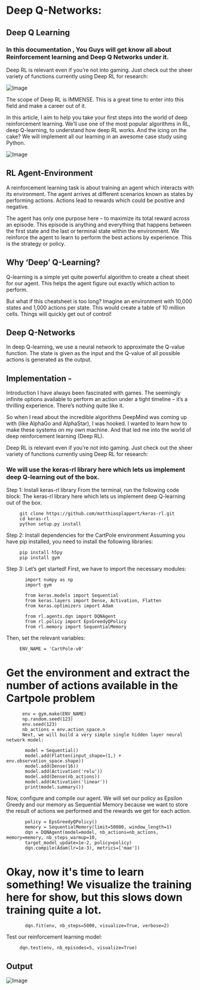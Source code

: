 # Deep Q-Networks: 
## Deep Q Learning 

### In this documentation , You Guys will get know all about Reinforcement learning and Deep Q Networks under it.


Deep RL is relevant even if you’re not into gaming. Just check out the sheer variety of functions currently using Deep RL for research:

![Image](https://cdn.analyticsvidhya.com/wp-content/uploads/2019/04/Screenshot-2019-04-17-at-3.48.22-PM-768x566.png)

The scope of Deep RL is IMMENSE. This is a great time to enter into this field and make a career out of it.

In this article, I aim to help you take your first steps into the world of deep reinforcement learning. We’ll use one of the most popular algorithms in RL, 
deep Q-learning, to understand how deep RL works. And the icing on the cake? We will implement all our learning in an awesome case study using Python.

![Image](https://cdn.analyticsvidhya.com/wp-content/uploads/2019/04/Screenshot-2019-04-16-at-5.46.01-PM.png)

## RL Agent-Environment 


A reinforcement learning task is about training an agent which interacts with its environment. The agent arrives at different scenarios known as states by performing actions. Actions lead to rewards which could be positive and negative.

The agent has only one purpose here – to maximize its total reward across an episode. This episode is anything and everything that happens between the first state and the last or terminal state within the environment.
We reinforce the agent to learn to perform the best actions by experience. This is the strategy or policy.

## Why ‘Deep’ Q-Learning?

Q-learning is a simple yet quite powerful algorithm to create a cheat sheet for our agent. This helps the agent figure out exactly which action to perform.

But what if this cheatsheet is too long? Imagine an environment with 10,000 states and 1,000 actions per state.
This would create a table of 10 million cells. Things will quickly get out of control!

## Deep Q-Networks

In deep Q-learning, we use a neural network to approximate the Q-value function. 
The state is given as the input and the Q-value of all possible actions is generated as the output.

## Implementation -
Introduction
I have always been fascinated with games. The seemingly infinite options available to perform an action under a tight timeline – it’s a thrilling experience. There’s nothing quite like it.

So when I read about the incredible algorithms DeepMind was coming up with (like AlphaGo and AlphaStar), I was hooked. I wanted to learn how to make these systems on my own machine. And that led me into the world of deep reinforcement learning (Deep RL).

Deep RL is relevant even if you’re not into gaming. Just check out the sheer variety of functions currently using Deep RL for research:




### We will use the keras-rl library here which lets us implement deep Q-learning out of the box.


Step 1: Install keras-rl library
From the terminal, run the following code block:
The keras-rl library here which lets us implement deep Q-learning out of the box.

         git clone https://github.com/matthiasplappert/keras-rl.git
         cd keras-rl
         python setup.py install

Step 2: Install dependencies for the CartPole environment
Assuming you have pip installed, you need to install the following libraries:

         pip install h5py
         pip install gym

Step 3: Let’s get started!
First, we have to import the necessary modules:

           import numpy as np
           import gym

           from keras.models import Sequential
           from keras.layers import Dense, Activation, Flatten
           from keras.optimizers import Adam

           from rl.agents.dqn import DQNAgent
           from rl.policy import EpsGreedyQPolicy
           from rl.memory import SequentialMemory

Then, set the relevant variables:

         ENV_NAME = 'CartPole-v0'

# Get the environment and extract the number of actions available in the Cartpole problem
          env = gym.make(ENV_NAME)
          np.random.seed(123)
          env.seed(123)
          nb_actions = env.action_space.n
          Next, we will build a very simple single hidden layer neural network model:

           model = Sequential()
           model.add(Flatten(input_shape=(1,) + env.observation_space.shape))
           model.add(Dense(16))
           model.add(Activation('relu'))
           model.add(Dense(nb_actions))
           model.add(Activation('linear'))
           print(model.summary())
Now, configure and compile our agent. We will set our policy as Epsilon Greedy and our memory as Sequential Memory because we want to store the result of actions we performed and the rewards we get for each action.

           policy = EpsGreedyQPolicy()
           memory = SequentialMemory(limit=50000, window_length=1)
           dqn = DQNAgent(model=model, nb_actions=nb_actions, memory=memory, nb_steps_warmup=10,
           target_model_update=1e-2, policy=policy)
           dqn.compile(Adam(lr=1e-3), metrics=['mae'])

# Okay, now it's time to learn something! We visualize the training here for show, but this slows down training quite a lot. 
           dqn.fit(env, nb_steps=5000, visualize=True, verbose=2)

Test our reinforcement learning model:

         dqn.test(env, nb_episodes=5, visualize=True)


## Output 

![Image](https://cdn.analyticsvidhya.com/wp-content/uploads/2017/01/11103833/20160503205408128.gif)
